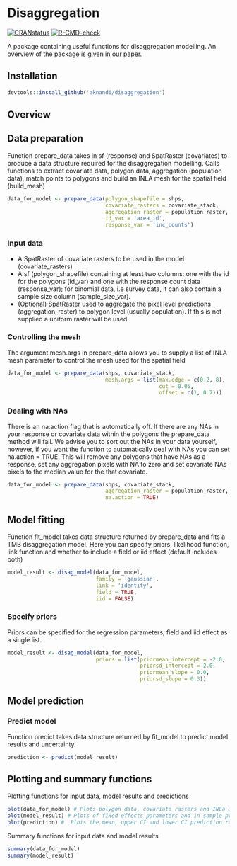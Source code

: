 Disaggregation
==============


[![CRANstatus](https://www.r-pkg.org/badges/version/disaggregation)](https://cran.r-project.org/package=disaggregation)
[![R-CMD-check](https://github.com/aknandi/disaggregation/actions/workflows/R-CMD-check.yaml/badge.svg)](https://github.com/aknandi/disaggregation/actions/workflows/R-CMD-check.yaml)


A package containing useful functions for disaggregation modelling.
An overview of the package is given in [our paper](https://www.jstatsoft.org/article/view/v106i11).

Installation
------------

```R
devtools::install_github('aknandi/disaggregation')
```

Overview
--------

## Data preparation

Function prepare_data takes in sf (response) and SpatRaster (covariates) to produce a data structure required for the disaggregation modelling. Calls functions to extract covariate data, polygon data, aggregation (population data), match points to polygons and build an INLA mesh for the spatial field (build_mesh)

```R
data_for_model <- prepare_data(polygon_shapefile = shps, 
                               covariate_rasters = covariate_stack, 
                               aggregation_raster = population_raster,
                               id_var = 'area_id',
                               response_var = 'inc_counts')
```

### Input data

* A SpatRaster of covariate rasters to be used in the model (covariate_rasters)
* A  sf (polygon_shapefile) containing at least two columns: one with the id for the polygons (id_var) and one with the response count data (response_var); for binomial data, i.e survey data, it can also contain a sample size column (sample_size_var).
* (Optional) SpatRaster used to aggregate the pixel level predictions (aggregation_raster) to polygon level (usually population). If this is not supplied a uniform raster will be used

### Controlling the mesh

The argument mesh.args in prepare_data allows you to supply a list of INLA mesh parameter to control the mesh used for the spatial field

```R
data_for_model <- prepare_data(shps, covariate_stack, 
                               mesh.args = list(max.edge = c(0.2, 8), 
                                                cut = 0.05, 
                                                offset = c(1, 0.7)))

```

### Dealing with NAs

There is an na.action flag that is automatically off. If there are any NAs in your response or covariate data within the polygons the prepare_data method will fail. We advise you to sort out the NAs in your data yourself, however, if you want the function to automatically deal with NAs you can set na.action = TRUE. This will remove any polygons that have NAs as a response, set any aggregation pixels with NA to zero and set covariate NAs pixels to the median value for the that covariate.

```R
data_for_model <- prepare_data(shps, covariate_stack, 
                               aggregation_raster = population_raster,
                               na.action = TRUE)
```

## Model fitting

Function fit_model takes data structure returned by prepare_data and fits a TMB disaggregation model. Here you can specify priors, likelihood function, link function and whether to include a field or iid effect (default includes both)

```R
model_result <- disag_model(data_for_model, 
                            family = 'gaussian', 
                            link = 'identity',
                            field = TRUE,
                            iid = FALSE)
```

### Specify priors

Priors can be specified for the regression parameters, field and iid effect as a single list.

```R
model_result <- disag_model(data_for_model, 
                            priors = list(priormean_intercept = -2.0,
                                          priorsd_intercept = 2.0,
                                          priormean_slope = 0.0,
                                          priorsd_slope = 0.3))
```

## Model prediction

### Predict model

Function predict takes data structure returned by fit_model to predict model results and uncertainty.

```R
prediction <- predict(model_result)
```

## Plotting and summary functions

Plotting functions for input data, model results and predictions

```R
plot(data_for_model) # Plots polygon data, covariate rasters and INLa mesh
plot(model_result) # Plots of fixed effects parameters and in sample predictions
plot(prediction) #  Plots the mean, upper CI and lower CI prediction rasters
```

Summary functions for input data and model results

```R
summary(data_for_model)  
summary(model_result) 
```
